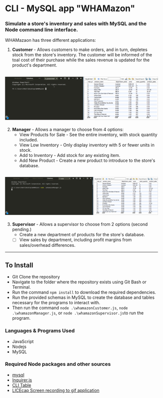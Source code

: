 # CLI - MySQL app "WHAMazon"

### Simulate a store's inventory and sales with MySQL and the Node command line interface.

WHAMazaon has three different applications:

1. **Customer** - Allows customers to make orders, and in turn, depletes stock from the store's inventory. The customer will be informed of the toal cost of their purchase while the sales revenue is updated for the product's department.

![](images/whamazonCustomer.gif)
------------------------------------------------------------------------------------------
2. **Manager** - Allows a manager to choose from 4 options:
    * View Products for Sale - See the entire inventory, with stock quantity included.
    * View Low Inventory - Only display inventory with 5 or fewer units in stock.
    * Add to Inventory - Add stock for any existing item.
    * Add New Product - Create a new product to introduce to the store's database.
    
![](images/whamazonManager.gif)
------------------------------------------------------------------------------------------
3. **Supervisor** - Allows a supervisor to choose from 2 options (second pending.)
    * Create a new department of products for the store's database.
    - [ ] View sales by department, including profit margins from sales/overhead differences.
------------------------------------------------------------------------------------------
## To Install
* Git Clone the repository
* Navigate to the folder where the repository exists using Git Bash or Terminal.
* Run the command `npm install` to download the required dependencies.
* Run the provided schemas in MySQL to create the database and tables necessary for the programs to interact with.
* Then run the command `node .\whamazonCustomer.js`, `node .\whamazonManager.js`, or `node .\whamazonSupervisor.js`to run the program.

### Languages & Programs Used
  * JavaScript
  * Nodejs
  * MySQL

### Required Node packages and other sources
* [mysql](https://www.npmjs.com/package/mysql)
* [Inquirer.js](https://www.npmjs.com/package/inquirer#examples)
* [CLI Table](https://www.npmjs.com/package/cli-table)
* [LICEcap Screen recording to gif application](https://www.cockos.com/licecap/)
